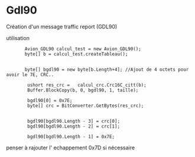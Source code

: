# Gdl90
 Création d'un message traffic report (GDL90)


utilisation
    
    
           Avion_GDL90 calcul_test = new Avion_GDL90();
           byte[] b = calcul_test.createTableau();

           
           byte[] bgdl90 = new byte[b.Length+4]; //Ajout de 4 octets pour avoir le 7E, CRC..

            ushort res_crc =   calcul_crc.Crc16C_citt(b);
            Buffer.BlockCopy(b, 0, bgdl90, 1, taille);

            bgdl90[0] = 0x7E;
            byte[] crc = BitConverter.GetBytes(res_crc);


            bgdl90[bgdl90.Length - 3] = crc[0];
            bgdl90[bgdl90.Length - 2] = crc[1];

            bgdl90[bgdl90.Length - 1] = 0x7E;


penser à rajouter l' echappement 0x7D si nécessaire

